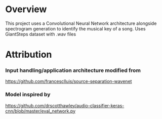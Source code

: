 # Overview
This project uses a Convolutional Neural Network architecture alongside spectrogram generation to identify the musical key of a song. Uses GiantSteps dataset with .wav files

# Attribution
### Input handling/application architecture modified from
 https://github.com/francesclluis/source-separation-wavenet
### Model inspired by 
 https://github.com/drscotthawley/audio-classifier-keras-cnn/blob/master/eval_network.py
